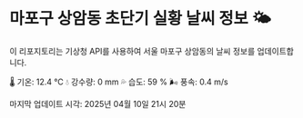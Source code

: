 
# 마포구 상암동 초단기 실황 날씨 정보 🌤️

이 리포지토리는 기상청 API를 사용하여 서울 마포구 상암동의 날씨 정보를 업데이트합니다. 

🌡️ 기온: 12.4 ℃
💧 강수량: 0 mm
💦 습도: 59 %
🌬️ 풍속: 0.4 m/s

마지막 업데이트 시각: 2025년 04월 10일 21시 20분    
